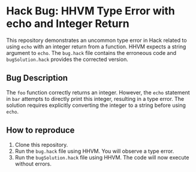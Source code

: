 # Hack Bug: HHVM Type Error with echo and Integer Return

This repository demonstrates an uncommon type error in Hack related to using `echo` with an integer return from a function.  HHVM expects a string argument to `echo`.  The `bug.hack` file contains the erroneous code and `bugSolution.hack` provides the corrected version.

## Bug Description
The `foo` function correctly returns an integer. However, the `echo` statement in `bar` attempts to directly print this integer, resulting in a type error.  The solution requires explicitly converting the integer to a string before using `echo`.

## How to reproduce
1. Clone this repository.
2. Run the `bug.hack` file using HHVM.  You will observe a type error.
3. Run the `bugSolution.hack` file using HHVM. The code will now execute without errors.